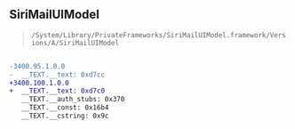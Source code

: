 ## SiriMailUIModel

> `/System/Library/PrivateFrameworks/SiriMailUIModel.framework/Versions/A/SiriMailUIModel`

```diff

-3400.95.1.0.0
-  __TEXT.__text: 0xd7cc
+3400.100.1.0.0
+  __TEXT.__text: 0xd7c0
   __TEXT.__auth_stubs: 0x370
   __TEXT.__const: 0x16b4
   __TEXT.__cstring: 0x9c

```
